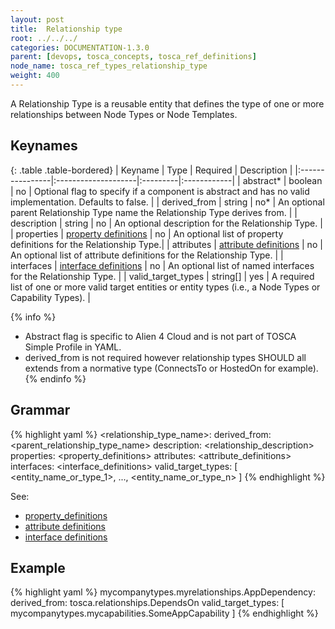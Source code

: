 ```yaml
---
layout: post
title:  Relationship type
root: ../../../
categories: DOCUMENTATION-1.3.0
parent: [devops, tosca_concepts, tosca_ref_definitions]
node_name: tosca_ref_types_relationship_type
weight: 400
---
```


A Relationship Type is a reusable entity that defines the type of one or more relationships between Node Types or Node Templates.

## Keynames

{: .table .table-bordered}
| Keyname         | Type                | Required | Description |
|:----------------|:--------------------|:---------|:------------|
| abstract*     | boolean | no | Optional flag to specify if a component is abstract and has no valid implementation. Defaults to false. |
| derived_from | string | no* | An optional parent Relationship Type name the Relationship Type derives from. |
| description | string | no | An optional description for the Relationship Type. |
| properties | [property definitions](#/documentation/1.3.0/devops_guide/tosca_grammar/property_definition.html) | no | An optional list of property definitions for the Relationship Type.|
| attributes | [attribute definitions](#/documentation/1.3.0/devops_guide/tosca_grammar/attribute_definition.html) | no | An optional list of attribute definitions for the Relationship Type. |
| interfaces | [interface definitions](#/documentation/1.3.0/devops_guide/tosca_grammar/interface_definition.html) | no | An optional list of named interfaces for the Relationship Type. |
| valid_target_types | string[] | yes | A required list of one or more valid target entities or entity types (i.e., a Node Types or Capability Types). |

{% info %}
 - Abstract flag is specific to Alien 4 Cloud and is not part of TOSCA Simple Profile in YAML.
 - derived_from is not required however relationship types SHOULD all extends from a normative type (ConnectsTo or HostedOn for example).
{% endinfo %}

## Grammar

{% highlight yaml %}
<relationship_type_name>:
  derived_from: <parent_relationship_type_name>
  description: <relationship_description>
  properties:
    <property_definitions>
  attributes:
    <attribute_definitions>
  interfaces:
    <interface_definitions>
  valid_target_types: [ <entity_name_or_type_1>, ..., <entity_name_or_type_n> ]
{% endhighlight %}

See:

- [property_definitions](#/documentation/1.3.0/devops_guide/tosca_grammar/property_definition.html)
- [attribute definitions](#/documentation/1.3.0/devops_guide/tosca_grammar/attribute_definition.html)
- [interface definitions](#/documentation/1.3.0/devops_guide/tosca_grammar/interface_definition.html)

## Example

{% highlight yaml %}
mycompanytypes.myrelationships.AppDependency:
  derived_from: tosca.relationships.DependsOn
  valid_target_types: [ mycompanytypes.mycapabilities.SomeAppCapability ]
{% endhighlight %}
